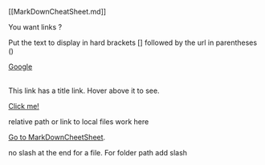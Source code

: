 [[MarkDownCheatSheet.md]]

You want links ?

Put the text to display in hard brackets [] followed by the url in parentheses ()

[Google](https://google.com)

<br />
This link has a title link. Hover above it to see.

[Click me!](https://fast.com/ "Link to fast.com")

relative path or link to local files work here

[Go to MarkDownCheetSheet](/CheatSheet/MarkDown/MarkDownCheatSheet.md).

no slash at the end for a file. 
For folder path add slash